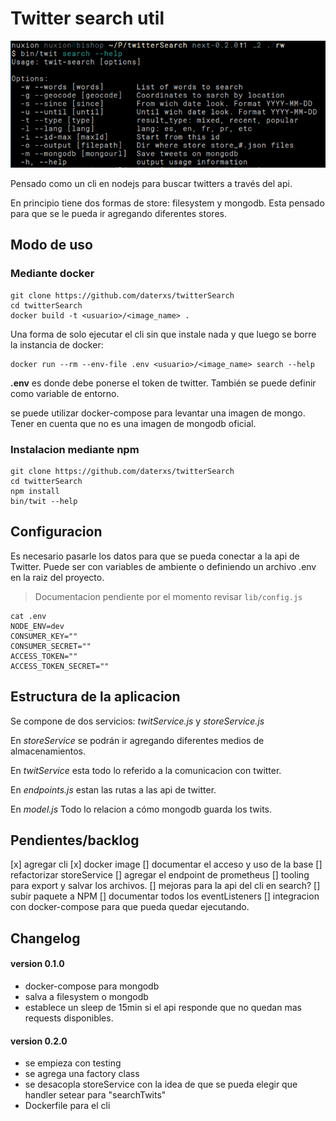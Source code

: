 # Twitter search util #

![cli_screenshotext](https://raw.githubusercontent.com/daterxs/twitterSearch/master/data/cli_screen.png)

Pensado como un cli en nodejs para buscar twitters a través del api. 

En principio tiene dos formas de store: filesystem y mongodb.
Esta pensado para que se le pueda ir agregando diferentes stores. 

## Modo de uso ##

### Mediante docker ###
```
git clone https://github.com/daterxs/twitterSearch
cd twitterSearch
docker build -t <usuario>/<image_name> .
```

Una forma de solo ejecutar el cli sin que instale nada y que luego se borre la instancia de docker:
```
docker run --rm --env-file .env <usuario>/<image_name> search --help
```

**.env** es donde debe ponerse el token de twitter. También se puede definir como variable de entorno. 

se puede utilizar docker-compose para levantar una imagen de mongo. Tener en cuenta que no es una imagen de mongodb oficial. 

### Instalacion mediante npm ###

```
git clone https://github.com/daterxs/twitterSearch
cd twitterSearch
npm install
bin/twit --help

```

## Configuracion ##

Es necesario pasarle los datos para que se pueda conectar a la api de Twitter.
Puede ser con variables de ambiente o definiendo un archivo .env en la raiz del proyecto.

> Documentacion pendiente por el momento revisar ```lib/config.js```

```
cat .env
NODE_ENV=dev
CONSUMER_KEY=""
CONSUMER_SECRET=""
ACCESS_TOKEN=""
ACCESS_TOKEN_SECRET=""
```
## Estructura de la aplicacion ##

Se compone de dos servicios: *twitService.js* y *storeService.js*

En *storeService* se podrán ir agregando diferentes medios de almacenamientos. 

En *twitService* esta todo lo referido a la comunicacion con twitter. 

En *endpoints.js* estan las rutas a las api de twitter.

En *model.js* Todo lo relacion a cómo mongodb guarda los twits.

## Pendientes/backlog ##
[x] agregar cli
[x] docker image
[] documentar el acceso y uso de la base
[] refactorizar storeService
[] agregar el endpoint de prometheus
[] tooling para export y salvar los archivos.
[] mejoras para la api del cli en search?
[] subir paquete a NPM
[] documentar todos los eventListeners
[] integracion con docker-compose para que pueda quedar ejecutando.

## Changelog ##

#### version 0.1.0 ####
* docker-compose para mongodb
* salva a filesystem o mongodb
* establece un sleep de 15min si el api responde que no quedan mas requests disponibles.

#### version 0.2.0 ####
* se empieza con testing
* se agrega una factory class
* se desacopla storeService con la idea de que se pueda elegir que handler setear para "searchTwits"
* Dockerfile para el cli
